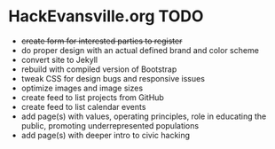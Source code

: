 # HackEvansville.org TODO

- ~~create form for interested parties to register~~
- do proper design with an actual defined brand and color scheme
- convert site to Jekyll
- rebuild with compiled version of Bootstrap
- tweak CSS for design bugs and responsive issues
- optimize images and image sizes
- create feed to list projects from GitHub
- create feed to list calendar events
- add page(s) with values, operating principles, role in educating the public, promoting underrepresented populations
- add page(s) with deeper intro to civic hacking
